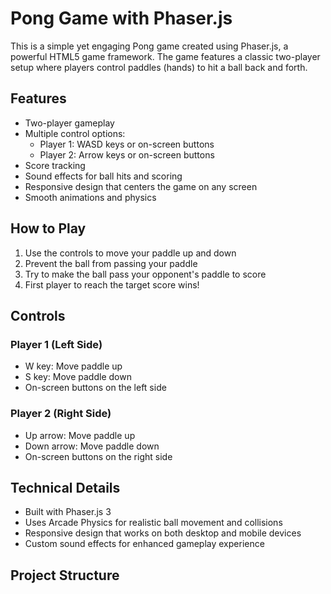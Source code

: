 # Pong Game with Phaser.js

This is a simple yet engaging Pong game created using Phaser.js, a powerful HTML5 game framework. The game features a classic two-player setup where players control paddles (hands) to hit a ball back and forth.

## Features

- Two-player gameplay
- Multiple control options:
  - Player 1: WASD keys or on-screen buttons
  - Player 2: Arrow keys or on-screen buttons
- Score tracking
- Sound effects for ball hits and scoring
- Responsive design that centers the game on any screen
- Smooth animations and physics

## How to Play

1. Use the controls to move your paddle up and down
2. Prevent the ball from passing your paddle
3. Try to make the ball pass your opponent's paddle to score
4. First player to reach the target score wins!

## Controls

### Player 1 (Left Side)
- W key: Move paddle up
- S key: Move paddle down
- On-screen buttons on the left side

### Player 2 (Right Side)
- Up arrow: Move paddle up
- Down arrow: Move paddle down
- On-screen buttons on the right side

## Technical Details

- Built with Phaser.js 3
- Uses Arcade Physics for realistic ball movement and collisions
- Responsive design that works on both desktop and mobile devices
- Custom sound effects for enhanced gameplay experience

## Project Structure